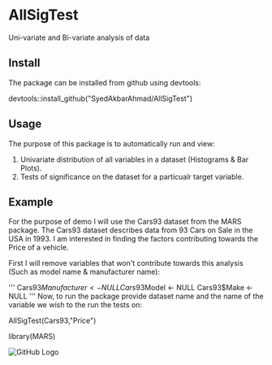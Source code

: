 # AllSigTest
Uni-variate and Bi-variate analysis of data 


## Install

The package can be installed from github using devtools:

devtools::install_github("SyedAkbarAhmad/AllSigTest")

## Usage

The purpose of this package is to automatically run and view:

1. Univariate distribution of all variables in a dataset (Histograms & Bar Plots).
2. Tests of significance on the dataset for a particualr target variable.


## Example

For the purpose of demo I will use the Cars93 dataset from the MARS package. The Cars93 dataset describes data from 93 Cars on Sale in the USA in 1993. I am interested in finding the factors contributing towards the Price of a vehicle.

First I will remove variables that won't contribute towards this analysis (Such as model name & manufacturer name):

'''
Cars93$Manufacturer <- NULL
Cars93$Model  <- NULL
Cars93$Make <- NULL
'''
Now, to run the package provide dataset name and the name of the variable we wish to the run the tests on:

AllSigTest(Cars93,"Price")


library(MARS)



![GitHub Logo](/images/pipeline_iraq_oil_2003.jpg)

